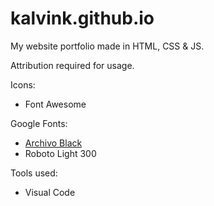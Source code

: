 # kalvink.github.io
My website portfolio made in HTML, CSS & JS.

Attribution required for usage.
<br>


Icons:
- Font Awesome

Google Fonts:<br>
- [Archivo Black](https://fonts.google.com/specimen/Archivo+Black?preview.text=ABOUT&preview.text_type=custom&selection.family=Archivo+Black)
- Roboto Light 300

Tools used:
- Visual Code

